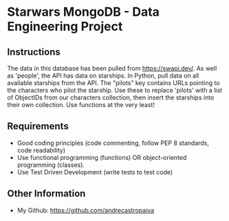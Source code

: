 # Starwars MongoDB - Data Engineering Project


## Instructions
The data in this database has been pulled from https://swapi.dev/. As well as 'people', the API has data on starships. In Python, pull data on all available starships from the API. The "pilots" key contains URLs pointing to the characters who pilot the starship. Use these to replace 'pilots' with a list of ObjectIDs from our characters collection, then insert the starships into their own collection. Use functions at the very least!



## Requirements
- Good coding principles (code commenting, follow PEP 8 standards, code readability)
- Use functional programming (functions) OR object-oriented programming (classes).
- Use Test Driven Development (write tests to test code)



## Other Information
- My Github: https://github.com/andrecastropaiva
